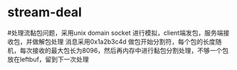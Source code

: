 # stream-deal
#处理流黏包问题，采用unix domain socket 进行模拟，client端发包，服务端接收包，并做解包处理
消息采用0x1a2b3c4d 做包开始分割符，每个包的长度随机，每次接收的最大包长为8096，然后再内存中进行黏包分割处理，不够一个包放在leftbuf，留到下一次处理
